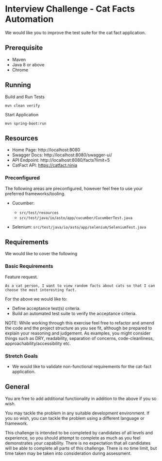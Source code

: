 # Interview Challenge - Cat Facts Automation

We would like you to improve the test suite for the cat fact application.

## Prerequisite

- Maven
- Java 8 or above
- Chrome

## Running

Build and Run Tests

```
mvn clean verify
```

Start Application

```
mvn spring-boot:run
```

## Resources

- Home Page: http://localhost:8080
- Swagger Docs: http://localhost:8080/swagger-ui/
- API Endpoint: http://localhost:8080/facts?limit=5
- CatFact API: https://catfact.ninja

### Preconfigured

The following areas are preconfigured, however feel free to use your preferred frameworks/tooling.

- Cucumber: 
    - `src/test/resources` 
    - `src/test/java/io/asto/app/cucumber/CucumberTest.java`
    
- Selenium: `src/test/java/io/asto/app/selenium/SeleniumTest.java`


## Requirements

We would like to cover the following

### Basic Requirements

Feature request.

`As a cat person, I want to view random facts about cats so that I can choose the most interesting fact.`

For the above we would like to:

- Define acceptance test(s) criteria.
- Build an automated test suite to verify the acceptance criteria.

NOTE: While working through this exercise feel free to refactor and amend the code and the project structure as you see fit, although be prepared to explain your reasoning and judgement. As examples, you might consider things such as DRY, readability, separation of concerns, code-cleanliness, approachability/accessibility etc.

### Stretch Goals

- We would like to validate non-functional requirements for the cat-fact application.  

## General

You are free to add additional functionality in addition to the above if you so wish.

You may tackle the problem in any suitable development environment. If you so wish, you can tackle the problem using a different language or framework.

This challenge is intended to be completed by candidates of all levels and experience, so you should attempt to complete as much as you feel demonstrates your capability. There is no expectation that all candidates will be able to complete all parts of this challenge. There is no time limit, but time taken may be taken into consideration during assessment.
